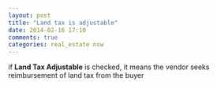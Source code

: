 ```yaml
---
layout: post
title: "Land tax is adjustable"
date: 2014-02-16 17:10
comments: true
categories: real_estate nsw
---
```


if **Land Tax Adjustable** is checked, it means the vendor seeks reimbursement of land tax from the buyer 
